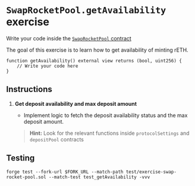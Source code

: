 # `SwapRocketPool.getAvailability` exercise

Write your code inside the [`SwapRocketPool` contract](https://github.com/Cyfrin/defi-reth/blob/main/foundry/src/exercises/SwapRocketPool.sol)

The goal of this exercise is to learn how to get availability of minting rETH.

```solidity
function getAvailability() external view returns (bool, uint256) {
    // Write your code here
}
```

## Instructions

1. **Get deposit availability and max deposit amount**

   - Implement logic to fetch the deposit availability status and the max deposit amount.

   > **Hint:** Look for the relevant functions inside `protocolSettings` and `depositPool` contracts

## Testing

```shell
forge test --fork-url $FORK_URL --match-path test/exercise-swap-rocket-pool.sol --match-test test_getAvailability -vvv
```
